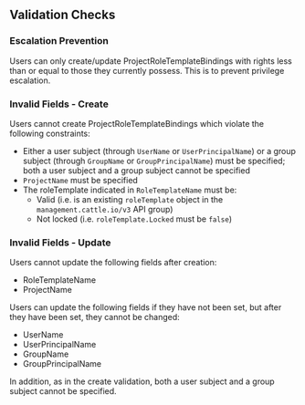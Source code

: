 ## Validation Checks

### Escalation Prevention

Users can only create/update ProjectRoleTemplateBindings with rights less than or equal to those they currently possess. This is to prevent privilege escalation. 

### Invalid Fields - Create

Users cannot create ProjectRoleTemplateBindings which violate the following constraints:
- Either a user subject (through `UserName` or `UserPrincipalName`) or a group subject (through `GroupName` or `GroupPrincipalName`) must be specified; both a user subject and a group subject cannot be specified
- `ProjectName` must be specified
- The roleTemplate indicated in `RoleTemplateName` must be:
  - Valid (i.e. is an existing `roleTemplate` object in the `management.cattle.io/v3` API group)
  - Not locked (i.e. `roleTemplate.Locked` must be `false`)

### Invalid Fields - Update

Users cannot update the following fields after creation:
- RoleTemplateName
- ProjectName

Users can update the following fields if they have not been set, but after they have been set, they cannot be changed:
- UserName
- UserPrincipalName
- GroupName
- GroupPrincipalName

In addition, as in the create validation, both a user subject and a group subject cannot be specified.
